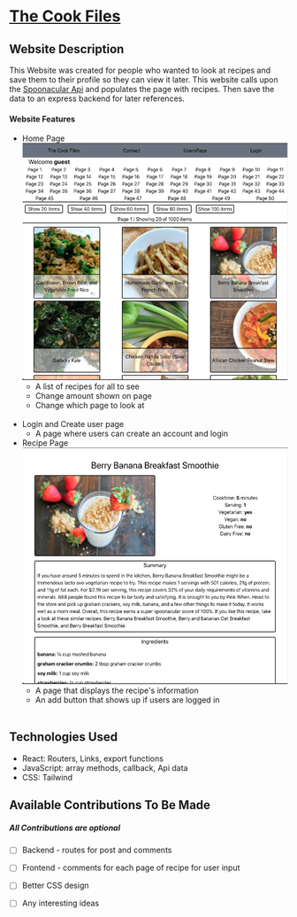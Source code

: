 # [The Cook Files](https://60a6f4874ffa210008325a9c--sleepy-wiles-fee4ff.netlify.app/login)
## Website Description
This Website was created for people who wanted to look at recipes and save them to their profile so they can view it later. This website calls upon the [Spoonacular Api](https://spoonacular.com/food-api) and populates the page with recipes. Then save the data to an express backend for later references.



#### Website Features

- Home Page
![Getting Started](src/Assets/Home.png) <br />
    - A list of recipes for all to see
    - Change amount shown on page
    - Change which page to look at
    <br/>
- Login and Create user page 
    - A page where users can create an account and login
- Recipe Page
![Getting Started](src/Assets/Recipe.png) <br />
    - A page that displays the recipe's information
    - An add button that shows up if users are logged in
    <br/>


## Technologies Used
- React: Routers, Links, export functions
- JavaScript: array methods, callback, Api data
- CSS: Tailwind



## Available Contributions To Be Made
##### All Contributions are optional
- [ ] Backend - routes for post and comments
- [ ] Frontend - comments for each page of recipe for user input
- [ ] Better CSS design
- [ ] Any interesting ideas

